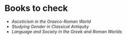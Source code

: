 # Books to check

+ _Asceticism in the Graeco-Roman World_
+ _Studying Gender in Classical Antiquity_
+ _Language and Society in the Greek and Roman Worlds_
